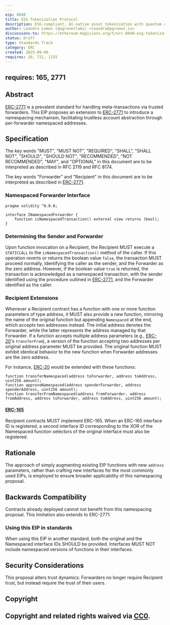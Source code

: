 ```yaml
---
---
eip: 8040
title: ESG Tokenization Protocol
description: ESG-compliant, AI-native asset tokenization with quantum auditability and lifecycle integrity.
author: Leandro Lemos (@agronetlabs) <leandro@agronet.io>
discussions-to: https://ethereum-magicians.org/t/erc-8040-esg-tokenization-protocol/25846
status: Draft
type: Standards Track
category: ERC
created: 2025-09-06
requires: 20, 721, 1155
---
```

requires: 165, 2771
---

## Abstract

[ERC-2771](./eip-2771.md) is a prevalent standard for handling meta-transactions via trusted forwarders. This EIP proposes an extension to [ERC-2771](./eip-2771.md) to introduce a namespacing mechanism, facilitating trustless account abstraction through per-forwarder namespaced addresses.

## Specification

The key words "MUST", "MUST NOT", "REQUIRED", "SHALL", "SHALL NOT", "SHOULD", "SHOULD NOT", "RECOMMENDED", "NOT RECOMMENDED", "MAY", and "OPTIONAL" in this document are to be interpreted as described in RFC 2119 and RFC 8174.

The key words "Forwarder" and "Recipient" in this document are to be interpreted as described in [ERC-2771](./eip-2771.md).

### Namespaced Forwarder Interface

```solidity
pragma solidity ^0.8.0;

interface INamespacedForwarder {
    function isNamespacedTransaction() external view returns (bool);
}
```

### Determining the Sender and Forwarder

Upon function invocation on a Recipient, the Recipient MUST execute a `STATICCALL` to the `isNamespacedTransaction()` method of the caller. If this operation reverts or returns the boolean value `false`, the transaction MUST proceed normally, identifying the caller as the sender, and the Forwarder as the zero address. However, if the boolean value `true` is returned, the transaction is acknowledged as a namespaced transaction, with the sender identified using the procedure outlined in [ERC-2771](./eip-2771.md#extracting-the-transaction-signer-address), and the Forwarder identified as the caller.

### Recipient Extensions

Whenever a Recipient contract has a function with one or more function parameters of type address, it MUST also provide a new function, mirroring the name of the original function but appending `Namespaced` at the end, which accepts two addresses instead. The initial address denotes the Forwarder, while the latter represents the address managed by that Forwarder. If a function accepts multiple address parameters (e.g., [ERC-20](./eip-20.md)'s `transferFrom`), a version of the function accepting two addresses per original address parameter MUST be provided. The original function MUST exhibit identical behavior to the new function when Forwarder addresses are the zero address.

For instance, [ERC-20](./eip-20.md) would be extended with these functions:

```solidity
function transferNamespaced(address toForwarder, address toAddress, uint256 amount);
function approveNamespaced(address spenderForwarder, address spenderAddress, uint256 amount);
function transferFromNamespaced(address fromForwarder, address fromAddress, address toForwarder, address toAddress, uint256 amount);
```

#### [ERC-165](./eip-165.md)

Recipient contracts MUST implement ERC-165. When an ERC-165 interface ID is registered, a second interface ID corresponding to the XOR of the Namespaced function selectors of the original interface must also be registered.

## Rationale

The approach of simply augmenting existing EIP functions with new `address` parameters, rather than crafting new interfaces for the most commonly used EIPs, is employed to ensure broader applicability of this namespacing proposal.

## Backwards Compatibility

Contracts already deployed cannot not benefit from this namespacing proposal. This limitation also extends to ERC-2771.

### Using this EIP in standards

When using this EIP in another standard, both the original and the Namespaced interface IDs SHOULD be provided. Interfaces MUST NOT include namespaced versions of functions in their interfaces.

## Security Considerations

This proposal alters trust dynamics: Forwarders no longer require Recipient trust, but instead require the trust of their users.

## Copyright

Copyright and related rights waived via [CC0](../LICENSE.md).
---
